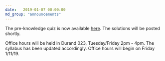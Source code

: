 ```yaml
---
date:   2019-01-07 00:00:00
md_group: "announcements"
---
```


The pre-knowledge quiz is now available <a href="/aa274/pdfs/Assumed_Knowledge_Test_2019.pdf">here</a>. The solutions will be posted shortly.

Office hours will be held in Durand 023, Tuesday/Friday 2pm - 4pm. The syllabus has been updated accordingly. Office hours will begin on Friday 1/11/19.

